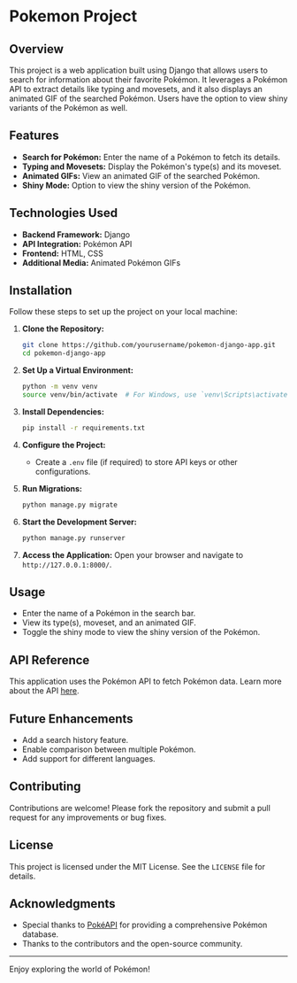 # Pokemon Project

## Overview
This project is a web application built using Django that allows users to search for information about their favorite Pokémon. It leverages a Pokémon API to extract details like typing and movesets, and it also displays an animated GIF of the searched Pokémon. Users have the option to view shiny variants of the Pokémon as well.

## Features
- **Search for Pokémon:** Enter the name of a Pokémon to fetch its details.
- **Typing and Movesets:** Display the Pokémon's type(s) and its moveset.
- **Animated GIFs:** View an animated GIF of the searched Pokémon.
- **Shiny Mode:** Option to view the shiny version of the Pokémon.

## Technologies Used
- **Backend Framework:** Django
- **API Integration:** Pokémon API
- **Frontend:** HTML, CSS
- **Additional Media:** Animated Pokémon GIFs

## Installation
Follow these steps to set up the project on your local machine:

1. **Clone the Repository:**
   ```bash
   git clone https://github.com/yourusername/pokemon-django-app.git
   cd pokemon-django-app
   ```

2. **Set Up a Virtual Environment:**
   ```bash
   python -m venv venv
   source venv/bin/activate  # For Windows, use `venv\Scripts\activate`
   ```

3. **Install Dependencies:**
   ```bash
   pip install -r requirements.txt
   ```

4. **Configure the Project:**
   - Create a `.env` file (if required) to store API keys or other configurations.

5. **Run Migrations:**
   ```bash
   python manage.py migrate
   ```

6. **Start the Development Server:**
   ```bash
   python manage.py runserver
   ```

7. **Access the Application:**
   Open your browser and navigate to `http://127.0.0.1:8000/`.

## Usage
- Enter the name of a Pokémon in the search bar.
- View its type(s), moveset, and an animated GIF.
- Toggle the shiny mode to view the shiny version of the Pokémon.

## API Reference
This application uses the Pokémon API to fetch Pokémon data. Learn more about the API [here](https://pokeapi.co/).

## Future Enhancements
- Add a search history feature.
- Enable comparison between multiple Pokémon.
- Add support for different languages.

## Contributing
Contributions are welcome! Please fork the repository and submit a pull request for any improvements or bug fixes.

## License
This project is licensed under the MIT License. See the `LICENSE` file for details.

## Acknowledgments
- Special thanks to [PokéAPI](https://pokeapi.co/) for providing a comprehensive Pokémon database.
- Thanks to the contributors and the open-source community.

---

Enjoy exploring the world of Pokémon!


